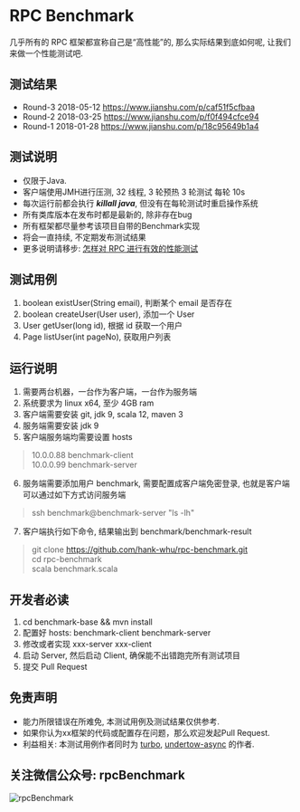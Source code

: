 # RPC Benchmark
几乎所有的 RPC 框架都宣称自己是“高性能”的, 那么实际结果到底如何呢, 让我们来做一个性能测试吧.

## 测试结果
- Round-3 2018-05-12 https://www.jianshu.com/p/caf51f5cfbaa
- Round-2 2018-03-25 https://www.jianshu.com/p/f0f494cfce94
- Round-1 2018-01-28 https://www.jianshu.com/p/18c95649b1a4

## 测试说明
 - 仅限于Java.
 - 客户端使用JMH进行压测, 32 线程, 3 轮预热 3 轮测试 每轮 10s
 - 每次运行前都会执行 ***killall java***, 但没有在每轮测试时重启操作系统
 - 所有类库版本在发布时都是最新的, 除非存在bug
 - 所有框架都尽量参考该项目自带的Benchmark实现
 - 将会一直持续, 不定期发布测试结果
 - 更多说明请移步: [怎样对 RPC 进行有效的性能测试](https://www.jianshu.com/p/cbcdf05eaa5c)

## 测试用例
 1. boolean existUser(String email), 判断某个 email 是否存在
 2. boolean createUser(User user), 添加一个 User
 3. User getUser(long id), 根据 id 获取一个用户
 4. Page<User> listUser(int pageNo), 获取用户列表

## 运行说明
1. 需要两台机器，一台作为客户端，一台作为服务端
2. 系统要求为 linux x64, 至少 4GB ram
3. 客户端需要安装 git, jdk 9, scala 12, maven 3
4. 服务端需要安装 jdk 9
5. 客户端服务端均需要设置 hosts
> 10.0.0.88 benchmark-client<br>
> 10.0.0.99 benchmark-server

6. 服务端需要添加用户 benchmark, 需要配置成客户端免密登录, 也就是客户端可以通过如下方式访问服务端
> ssh benchmark@benchmark-server "ls -lh"

7. 客户端执行如下命令, 结果输出到 benchmark/benchmark-result
> git clone https://github.com/hank-whu/rpc-benchmark.git<br>
> cd rpc-benchmark<br>
> scala benchmark.scala

## 开发者必读
1. cd benchmark-base && mvn install 
2. 配置好 hosts: benchmark-client benchmark-server
3. 修改或者实现 xxx-server xxx-client
4. 启动 Server, 然后启动 Client, 确保能不出错跑完所有测试项目
5. 提交 Pull Request

## 免责声明
 - 能力所限错误在所难免, 本测试用例及测试结果仅供参考.
 - 如果你认为xx框架的代码或配置存在问题，那么欢迎发起Pull Request.
 - 利益相关: 本测试用例作者同时为 [turbo](https://github.com/hank-whu/turbo-rpc), [undertow-async](https://github.com/hank-whu/undertow-async) 的作者.

## 关注微信公众号: rpcBenchmark
![rpcBenchmark](https://github.com/hank-whu/rpc-benchmark/raw/master/rpcBenchmark.jpg)
